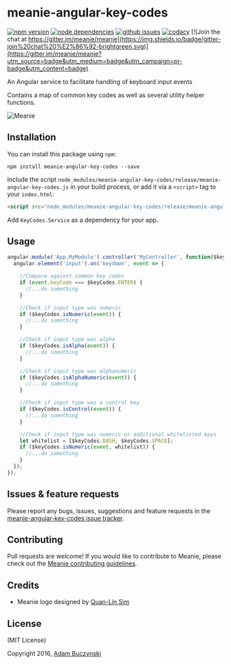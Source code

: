 # meanie-angular-key-codes

[![npm version](https://img.shields.io/npm/v/meanie-angular-key-codes.svg)](https://www.npmjs.com/package/meanie-angular-key-codes)
[![node dependencies](https://david-dm.org/meanie/angular-key-codes.svg)](https://david-dm.org/meanie/angular-key-codes)
[![github issues](https://img.shields.io/github/issues/meanie/angular-key-codes.svg)](https://github.com/meanie/angular-key-codes/issues)
[![codacy](https://img.shields.io/codacy/aeb62c52c95d45ff92eca4fcfc32e6ef.svg)](https://www.codacy.com/app/meanie/angular-key-codes)
[![Join the chat at https://gitter.im/meanie/meanie](https://img.shields.io/badge/gitter-join%20chat%20%E2%86%92-brightgreen.svg)](https://gitter.im/meanie/meanie?utm_source=badge&utm_medium=badge&utm_campaign=pr-badge&utm_content=badge)

An Angular service to facilitate handling of keyboard input events

Contains a map of common key codes as well as several utility helper functions.

![Meanie](https://raw.githubusercontent.com/meanie/meanie/master/meanie-logo-full.png)

## Installation

You can install this package using `npm`:

```shell
npm install meanie-angular-key-codes --save
```

Include the script `node_modules/meanie-angular-key-codes/release/meanie-angular-key-codes.js` in your build process, or add it via a `<script>` tag to your `index.html`:

```html
<script src="node_modules/meanie-angular-key-codes/release/meanie-angular-key-codes.js"></script>
```

Add `KeyCodes.Service` as a dependency for your app.

## Usage

```js
angular.module('App.MyModule').controller('MyController', function($keyCodes) {
  angular.element('input').on('keydown', event => {

    //Compare against common key codes
    if (event.keyCode === $keyCodes.ENTER) {
      //...do something
    }

    //Check if input type was numeric
    if ($keyCodes.isNumeric(event)) {
      //...do something
    }

    //Check if input type was alpha
    if ($keyCodes.isAlpha(event)) {
      //...do something
    }

    //Check if input type was alphanumeric
    if ($keyCodes.isAlphaNumeric(event)) {
      //...do something
    }

    //Check if input type was a control key
    if ($keyCodes.isControl(event)) {
      //...do something
    }

    //Check if input type was numeric or additional whitelisted keys
    let whitelist = [$keyCodes.DASH, $keyCodes.SPACE];
    if ($keyCodes.isNumeric(event, whitelist)) {
      //...do something
    }
  });
});
```

## Issues & feature requests

Please report any bugs, issues, suggestions and feature requests in the [meanie-angular-key-codes issue tracker](https://github.com/meanie/angular-key-codes/issues).

## Contributing

Pull requests are welcome! If you would like to contribute to Meanie, please check out the [Meanie contributing guidelines](https://github.com/meanie/meanie/blob/master/CONTRIBUTING.md).

## Credits

* Meanie logo designed by [Quan-Lin Sim](mailto:quan.lin.sim+meanie@gmail.com)

## License

(MIT License)

Copyright 2016, [Adam Buczynski](http://adambuczynski.com)
